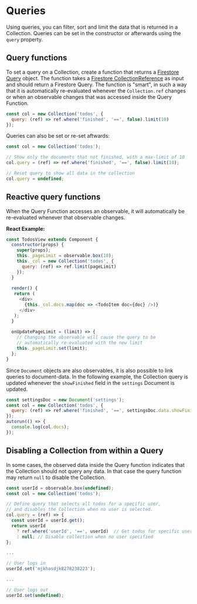 # Queries

Using queries, you can filter, sort and limit the data that is returned in a Collection. Queries can be set in the constructor or afterwards using the `query` property.

## Query functions

To set a query on a Collection, create a function that returns a [Firestore Query](https://firebase.google.com/docs/reference/js/firebase.firestore.Query) object. The function takes a [Firestore CollectionReference](https://firebase.google.com/docs/reference/js/firebase.firestore.CollectionReference) as input and should return a Firestore Query. The function is "smart", in such a way that it is automatically re-evaluated whenever the `Collection.ref` changes or when an observable changes that was accessed inside the Query Function.

```js
const col = new Collection('todos', {
  query: (ref) => ref.where('finished', '==', false).limit(10)
});
```

Queries can also be set or re-set aftwards:

```js
const col = new Collection('todos');

// Show only the documents that not finished, with a max-limit of 10
col.query = (ref) => ref.where('finished', '==', false).limit(10);

// Reset query to show all data in the collection
col.query = undefined;
```

## Reactive query functions

When the Query Function accesses an observable, it will automatically be re-evaluated whenever that observable changes.

**React Example:**

```js
const TodosView extends Component {
  constructor(props) {
    super(props);
    this._pageLimit = observable.box(10);
    this._col = new Collection('todos', {
      query: (ref) => ref.limit(pageLimit)
    });
  }
  
  render() {
   return (
     <div>
       {this._col.docs.map(doc => <TodoItem doc={doc} />)}
     </div>
   );
  }
  
  onUpdatePageLimit = (limit) => {
    // Changing the observable will cause the query to be 
    // automatically re-evaluated with the new limit
    this._pageLimit.set(limit);
  };
}
```

Since `Document` objects are also observables, it is also possible
to link queries to document-data. In the following example, the Collection query is updated whenever the `showFinished` field in the `settings` Document is updated.

```js
const settingsDoc = new Document('settings');
const col = new Collection('todos', {
  query: (ref) => ref.where('finished', '==', settingsDoc.data.showFinished)
});
autorun(() => {
  console.log(col.docs);
});
```

## Disabling a Collection from within a Query

In some cases, the observed data inside the Query function indicates that the Collection should not query any data. In that case the query function may return `null` to disable the Collection.

```js
const userId = observable.box(undefined);
const col = new Collection('todos');

// Define query that selects all todos for a specific user,
// and disables the Collection when no user is selected.
col.query = (ref) => {
  const userId = userId.get();
  return userId
  	? ref.where('userId', '==', userId)  // Get todos for specific user
  	: null; // Disable collection when no user specified
};

...

// User logs in
userId.set('mjkhasdjk8278238223');

...

// User logs out
userId.set(undefined);
```
